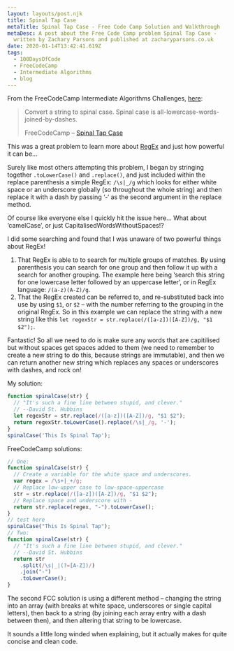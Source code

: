 ```yaml
---
layout: layouts/post.njk
title: Spinal Tap Case
metaTitle: Spinal Tap Case - Free Code Camp Solution and Walkthrough
metaDesc: A post about the Free Code Camp problem Spinal Tap Case -
  written by Zachary Parsons and published at zacharyparsons.co.uk
date: 2020-01-14T13:42:41.619Z
tags:
  - 100DaysOfCode
  - FreeCodeCamp
  - Intermediate Algorithms
  - blog
---
```

From the FreeCodeCamp Intermediate Algorithms Challenges, [here](https://www.freecodecamp.org/learn/javascript-algorithms-and-data-structures/intermediate-algorithm-scripting/spinal-tap-case):

> Convert a string to spinal case. Spinal case is all-lowercase-words-joined-by-dashes.
> 
> FreeCodeCamp – [Spinal Tap Case](https://www.freecodecamp.org/learn/javascript-algorithms-and-data-structures/intermediate-algorithm-scripting/spinal-tap-case)

This was a great problem to learn more about [RegEx](https://en.m.wikipedia.org/wiki/Regular_expression) and just how powerful it can be…

Surely like most others attempting this problem, I began by stringing together `.toLowerCase()` and `.replace()`, and just included within the replace parenthesis a simple RegEx: `/\s|_/g` which looks for either white space or an underscore globally (so throughout the whole string) and then replace it with a dash by passing ‘-‘ as the second argument in the replace method.

Of course like everyone else I quickly hit the issue here… What about ‘camelCase’, or just CapitalisedWordsWithoutSpaces!?

I did some searching and found that I was unaware of two powerful things about RegEx!

1.  That RegEx is able to to search for multiple groups of matches. By using parenthesis you can search for one group and then follow it up with a search for another grouping. The example here being ‘search this string for one lowercase letter followed by an uppercase letter’, or in RegEx language: `/(a-z)(A-Z)/g`.
2.  That the RegEx created can be referred to, and re-substituted back into use by using `$1`, or `$2` – with the number referring to the grouping in the original RegEx. So in this example we can replace the string with a new string like this `let regexStr = str.replace(/([a-z])([A-Z])/g, "$1 $2");`.

Fantastic! So all we need to do is make sure any words that are capitilised but without spaces get spaces added to them (we need to remember to create a new string to do this, because strings are immutable), and then we can return another new string which replaces any spaces or underscores with dashes, and rock on!

My solution:

```javascript
function spinalCase(str) {
  // "It's such a fine line between stupid, and clever."
  // --David St. Hubbins
  let regexStr = str.replace(/([a-z])([A-Z])/g, "$1 $2");
  return regexStr.toLowerCase().replace(/\s|_/g, '-');
}
spinalCase('This Is Spinal Tap');
```

FreeCodeCamp solutions:

```javascript
// One:
function spinalCase(str) {
  // Create a variable for the white space and underscores.
  var regex = /\s+|_+/g;
  // Replace low-upper case to low-space-uppercase
  str = str.replace(/([a-z])([A-Z])/g, "$1 $2");
  // Replace space and underscore with -
  return str.replace(regex, "-").toLowerCase();
}
// test here
spinalCase("This Is Spinal Tap");
// Two:
function spinalCase(str) {
  // "It's such a fine line between stupid, and clever."
  // --David St. Hubbins
  return str
    .split(/\s|_|(?=[A-Z])/)
    .join("-")
    .toLowerCase();
}
```
The second FCC solution is using a different method – changing the string into an array (with breaks at white space, underscores or single capital letters), then back to a string (by joining each array entry with a dash between then), and then altering that string to be lowercase.

It sounds a little long winded when explaining, but it actually makes for quite concise and clean code.